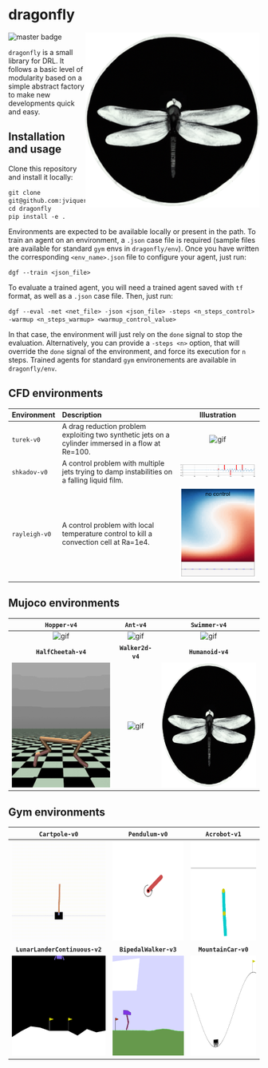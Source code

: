 # dragonfly

<p align="center">
  <img align="right" width="350" alt="logo" src="dragonfly/msc/logo.png">
</p>

![master badge](https://github.com/jviquerat/dragonfly/workflows/dragonfly/badge.svg?branch=master)

`dragonfly` is a small library for DRL. It follows a basic level of modularity based on a simple abstract factory to make new developments quick and easy.

## Installation and usage

Clone this repository and install it locally:

```
git clone git@github.com:jviquerat/dragonfly.git
cd dragonfly
pip install -e .
```

Environments are expected to be available locally or present in the path. To train an agent on an environment, a `.json` case file is required (sample files are available for standard `gym` envs in `dragonfly/env`). Once you have written the corresponding `<env_name>.json` file to configure your agent, just run:

```
dgf --train <json_file>
```

To evaluate a trained agent, you will need a trained agent saved with `tf` format, as well as a `.json` case file. Then, just run:

```
dgf --eval -net <net_file> -json <json_file> -steps <n_steps_control> -warmup <n_steps_warmup> <warmup_control_value>
```

In that case, the environment will just rely on the `done` signal to stop the evaluation. Alternatively, you can provide a `-steps <n>` option, that will override the `done` signal of the environment, and force its execution for `n` steps. Trained agents for standard `gym` environements are available in `dragonfly/env`.

## CFD environments

| Environment   | Description                                                                                        | Illustration                                                      |
|:--------------|:---------------------------------------------------------------------------------------------------|:-----------------------------------------------------------------:|
| `turek-v0`    | A drag reduction problem exploiting two synthetic jets on a cylinder immersed in a flow at Re=100. | <img width="400" alt="gif" src="dragonfly/env/turek/good.gif">    |
| `shkadov-v0`  | A control problem with multiple jets trying to damp instabilities on a falling liquid film.        | <img width="400" alt="gif" src="dragonfly/env/shkadov/good.gif">  |
| `rayleigh-v0` | A control problem with local temperature control to kill a convection cell at Ra=1e4.              | <img width="200" alt="gif" src="dragonfly/env/rayleigh/good.gif"> |

## Mujoco environments

| **`Hopper-v4`**                                                       | **`Ant-v4`**                                                       | **`Swimmer-v4`**                                                  |
|:---------------------------------------------------------------------:|:------------------------------------------------------------------:|:-----------------------------------------------------------------:|
| <img height="250" alt="gif" src="dragonfly/env/hopper/good.gif">      | <img height="250" alt="gif" src="dragonfly/env/ant/good.gif">      | <img height="250" alt="gif" src="dragonfly/env/swimmer/good.gif"> |
| **`HalfCheetah-v4`**                                                  | **`Walker2d-v4`**                                                  | **`Humanoid-v4`**                                                 |
| <img height="250" alt="gif" src="dragonfly/env/halfcheetah/good.gif"> | <img height="250" alt="gif" src="dragonfly/env/walker2d/good.gif"> | <img height="250" alt="gif" src="dragonfly/msc/logo.png">         |

## Gym environments

| **`Cartpole-v0`**                                                               | **`Pendulum-v0`**                                                       | **`Acrobot-v1`**                                                      |
|:-------------------------------------------------------------------------------:|:-----------------------------------------------------------------------:|:---------------------------------------------------------------------:|
| <img height="200" alt="gif" src="dragonfly/env/cartpole/good.gif">              | <img height="200" alt="gif" src="dragonfly/env/pendulum/good.gif">      | <img height="200" alt="gif" src="dragonfly/env/acrobot/good.gif">     |
| **`LunarLanderContinuous-v2`**                                                  | **`BipedalWalker-v3`**                                                  | **`MountainCar-v0`**                                                  |
| <img height="200" alt="gif" src="dragonfly/env/lunarlandercontinuous/good.gif"> | <img height="200" alt="gif" src="dragonfly/env/bipedalwalker/good.gif"> | <img height="200" alt="gif" src="dragonfly/env/mountaincar/good.gif"> |

